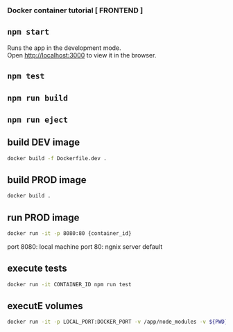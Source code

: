 ### Docker container tutorial [ FRONTEND ]

## `npm start`

Runs the app in the development mode.<br />
Open [http://localhost:3000](http://localhost:3000) to view it in the browser.

## `npm test`
## `npm run build`
## `npm run eject`

## build DEV image 
```sh
docker build -f Dockerfile.dev .
```

## build PROD image 
```sh
docker build .
```

## run PROD image 
```sh
docker run -it -p 8080:80 {container_id}
```
port 8080: local machine 
port 80: ngnix server default 

## execute tests
```sh
docker run -it CONTAINER_ID npm run test
```

## executE volumes 
```sh 
docker run -it -p LOCAL_PORT:DOCKER_PORT -v /app/node_modules -v ${PWD}:/app -e CHOKIDAR_USEPOLLING=true CONTAINER_ID
```
 
